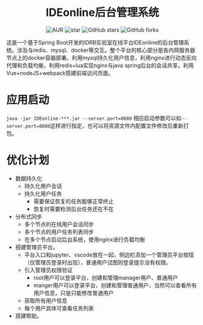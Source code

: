 <h1 style="text-align: center">IDEonline后台管理系统</h1>
<div style="text-align: center">

![AUR](https://img.shields.io/badge/license-Apache%20License%202.0-blue.svg)
![star](https://gitee.com/GCSZHN/IDRBonline/badge/star.svg?theme=white)
![GitHub stars](https://img.shields.io/github/stars/GCS-ZHN/IDRBonline.svg?style=social&label=Stars)
![GitHub forks](https://img.shields.io/github/forks/GCS-ZHN/IDRBonline.svg?style=social&label=Fork)

</div>
这是一个基于Spring Boot开发的IDRB实验室在线平台IDEonline的后台管理系统。涉及与redis、mysql、docker等交互。整个平台的核心部分是各内网服务器节点上的docker容器部署。利用mysql持久化用户信息，利用nginx进行动态反向代理和负载均衡，利用redis+lua实现nginx与java spring后台的会话共享。利用Vue+nodeJS+webpack搭建前端访问页面。

# 应用启动
`java -jar IDEonline-***.jar --server.port=8080`
相应启动参数可以如`--server.port=8080`这样进行指定，也可以将资源文件内配置文件修改后重新打包。

# 优化计划
- 数据持久化
  - 持久化用户会话
  - 持久化用户任务
    - 需要保证恢复的任务能够正常终止
    - 恢复时需要检测后台任务还在不在
- 分布式同步
  - 多个节点的在线用户会话同步
  - 多个节点的用户任务列表同步
  - 在多个节点启动后台系统，使用nginx进行负载均衡
- 搭建管理员平台。
  - 平台入口和jupyter、vscode放在一起，侧边栏添加一个管理员平台按钮（仅管理员登录时出现），普通用户试图则登录提示没有权限。
  - 引入管理员权限验证
    - root用户可以登录平台，创建和管理manager用户、普通用户
    - manger用户可以登录平台，创建和管理普通用户，当然可以查看所有用户信息，只是只能修改普通用户
  - 获取所有用户信息
  - 每个用户具体可查看任务列表
- 搭建帮助。

